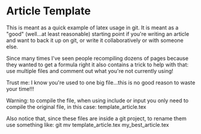 # Article Template

This is meant as a quick example of latex usage in git.
It is meant as a "good" (well...at least reasonable) starting
point if you're writing an article and want to back it up
on git, or write it collaboratively or with someone else.

Since many times I've seen people recompiling dozens of pages
because they wanted to get a formula right it also contains a
trick to help with that: use multiple files and comment out
what you're not currently using!

Trust me: I know you're used to one big file...this is no good
reason to waste your time!!!

Warning: to compile the file, when using include or input you
only need to compile the original file, in this case:
template_article.tex

Also notice that, since these files are inside a git project, to
rename them use something like:
git mv template_article.tex my_best_article.tex

